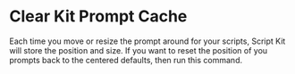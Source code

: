 # Clear Kit Prompt Cache

Each time you move or resize the prompt around for your scripts, Script Kit will store the position and size. If you want to reset the position of you prompts back to the centered defaults, then run this command.
